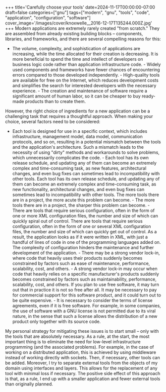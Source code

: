 +++
title='Carefully choose your tools'
date=2024-11-17T00:00:00-07:00
draft=false
categories=["gnu"]
tags=["modern", "gnu", "tools", "code", "application", "configuration", "software"]
cover_image='/images/cover/knoxwelle__2016-12-17T135244.000Z.jpg'
+++
Modern applications are extremely rarely created "from scratch." They are assembled from already existing building blocks – components, libraries, and frameworks, and there are several compelling reasons for this:

- The volume, complexity, and sophistication of applications are increasing, while the time allocated for their creation is decreasing. It is more beneficial to spend the time and intellect of developers on business logic code rather than application infrastructure code. - Widely used components and frameworks have fewer chances of encountering errors compared to those developed independently. - High-quality tools are available for free on the Internet, which reduces development costs and simplifies the search for interested developers with the necessary experience. - The creation and maintenance of software require a significant amount of human labor, so it can be cheaper to buy ready-made products than to create them.

However, the right choice of ingredients for a new application can be a challenging task that requires a thoughtful approach. When making your choice, several factors need to be considered:

- Each tool is designed for use in a specific context, which includes infrastructure, management model, data model, communication protocols, and so on, resulting in a potential mismatch between the tools and the application's architecture. Such a mismatch leads to the necessity of using "dirty" methods and workarounds to solve problems, which unnecessarily complicates the code. - Each tool has its own release schedule, and updating any of them can become an extremely complex and time-consuming task, as new features, architectural changes, and even bug fixes can sometimes lead to incompatibility with other tools. Each tool has its own release schedule, and updating any of them can become an extremely complex and time-consuming task, as new functionality, architectural changes, and even bug fixes can sometimes lead to incompatibility with other tools. The more tools there are in a project, the more acute this problem can become. - The more tools there are in a project, the sharper this problem can become. - There are tools that require serious configuration, often in the form of one or more XML configuration files, the number and size of which can quickly spiral out of control. There are tools that require serious configuration, often in the form of one or several XML configuration files, the number and size of which can quickly get out of control. As a result, the application looks as if it were written in XML, with just a handful of lines of code in one of the programming languages added on. The complexity of configuration hinders the maintenance and further development of the application. - There may be a strong vendor lock-in, where code that heavily uses their products suddenly becomes constrained by factors such as ease of maintenance, performance, scalability, cost, and others. - A strong vendor lock-in may occur when code that heavily relies on a specific manufacturer's products suddenly becomes constrained by factors such as maintainability, performance, scalability, cost, and others. If you plan to use free software, it may turn out that in practice it is not so free after all. It may be necessary to pay for commercial support for this software product, and it could turn out to be quite expensive. - It is necessary to consider the terms of license agreements, even if it is free software. For example, in some companies, the use of software with a GNU license is not permitted due to its viral nature, in the sense that such a license allows the distribution of a new product only together with its source code.

My personal strategy for mitigating these issues is to start small – only with the tools that are absolutely necessary. As a rule, at the start, the most important thing is to eliminate the need for low-level infrastructure programming (and the associated problems). For example, in the case of working on a distributed application, this is achieved by using middleware instead of working directly with sockets. Then, if necessary, other tools can be added. Moreover, I try to separate external tools from the objects of my domain using interfaces and layers. This allows for the replacement of any tool with minimal loss if necessary. The positive side effect of this approach is that, as a rule, I end up with a smaller application and fewer external tools than originally planned.